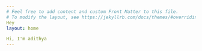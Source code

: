 ```yaml
---
# Feel free to add content and custom Front Matter to this file.
# To modify the layout, see https://jekyllrb.com/docs/themes/#overriding-theme-defaults
Hey
layout: home

Hi, I'm adithya
---
```


